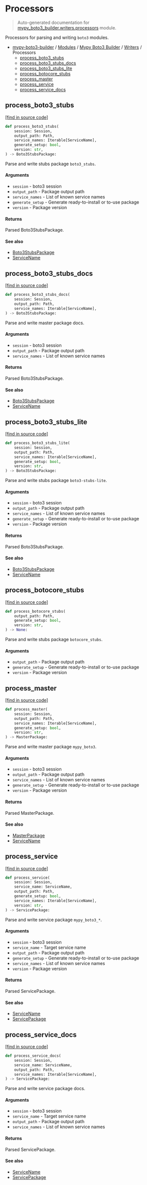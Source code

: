 # Processors

> Auto-generated documentation for [mypy_boto3_builder.writers.processors](https://github.com/vemel/mypy_boto3_builder/blob/master/mypy_boto3_builder/writers/processors.py) module.

Processors for parsing and writing `boto3` modules.

- [mypy-boto3-builder](../../README.md#mypy_boto3_builder) / [Modules](../../MODULES.md#mypy-boto3-builder-modules) / [Mypy Boto3 Builder](../index.md#mypy-boto3-builder) / [Writers](index.md#writers) / Processors
    - [process_boto3_stubs](#process_boto3_stubs)
    - [process_boto3_stubs_docs](#process_boto3_stubs_docs)
    - [process_boto3_stubs_lite](#process_boto3_stubs_lite)
    - [process_botocore_stubs](#process_botocore_stubs)
    - [process_master](#process_master)
    - [process_service](#process_service)
    - [process_service_docs](#process_service_docs)

## process_boto3_stubs

[[find in source code]](https://github.com/vemel/mypy_boto3_builder/blob/master/mypy_boto3_builder/writers/processors.py#L29)

```python
def process_boto3_stubs(
    session: Session,
    output_path: Path,
    service_names: Iterable[ServiceName],
    generate_setup: bool,
    version: str,
) -> Boto3StubsPackage:
```

Parse and write stubs package `boto3_stubs`.

#### Arguments

- `session` - boto3 session
- `output_path` - Package output path
- `service_names` - List of known service names
- `generate_setup` - Generate ready-to-install or to-use package
- `version` - Package version

#### Returns

Parsed Boto3StubsPackage.

#### See also

- [Boto3StubsPackage](../structures/boto3_stubs_package.md#boto3stubspackage)
- [ServiceName](../service_name.md#servicename)

## process_boto3_stubs_docs

[[find in source code]](https://github.com/vemel/mypy_boto3_builder/blob/master/mypy_boto3_builder/writers/processors.py#L254)

```python
def process_boto3_stubs_docs(
    session: Session,
    output_path: Path,
    service_names: Iterable[ServiceName],
) -> Boto3StubsPackage:
```

Parse and write master package docs.

#### Arguments

- `session` - boto3 session
- `output_path` - Package output path
- `service_names` - List of known service names

#### Returns

Parsed Boto3StubsPackage.

#### See also

- [Boto3StubsPackage](../structures/boto3_stubs_package.md#boto3stubspackage)
- [ServiceName](../service_name.md#servicename)

## process_boto3_stubs_lite

[[find in source code]](https://github.com/vemel/mypy_boto3_builder/blob/master/mypy_boto3_builder/writers/processors.py#L66)

```python
def process_boto3_stubs_lite(
    session: Session,
    output_path: Path,
    service_names: Iterable[ServiceName],
    generate_setup: bool,
    version: str,
) -> Boto3StubsPackage:
```

Parse and write stubs package `boto3-stubs-lite`.

#### Arguments

- `session` - boto3 session
- `output_path` - Package output path
- `service_names` - List of known service names
- `generate_setup` - Generate ready-to-install or to-use package
- `version` - Package version

#### Returns

Parsed Boto3StubsPackage.

#### See also

- [Boto3StubsPackage](../structures/boto3_stubs_package.md#boto3stubspackage)
- [ServiceName](../service_name.md#servicename)

## process_botocore_stubs

[[find in source code]](https://github.com/vemel/mypy_boto3_builder/blob/master/mypy_boto3_builder/writers/processors.py#L111)

```python
def process_botocore_stubs(
    output_path: Path,
    generate_setup: bool,
    version: str,
) -> None:
```

Parse and write stubs package `botocore_stubs`.

#### Arguments

- `output_path` - Package output path
- `generate_setup` - Generate ready-to-install or to-use package
- `version` - Package version

## process_master

[[find in source code]](https://github.com/vemel/mypy_boto3_builder/blob/master/mypy_boto3_builder/writers/processors.py#L137)

```python
def process_master(
    session: Session,
    output_path: Path,
    service_names: Iterable[ServiceName],
    generate_setup: bool,
    version: str,
) -> MasterPackage:
```

Parse and write master package `mypy_boto3`.

#### Arguments

- `session` - boto3 session
- `output_path` - Package output path
- `service_names` - List of known service names
- `generate_setup` - Generate ready-to-install or to-use package
- `version` - Package version

#### Returns

Parsed MasterPackage.

#### See also

- [MasterPackage](../structures/master_package.md#masterpackage)
- [ServiceName](../service_name.md#servicename)

## process_service

[[find in source code]](https://github.com/vemel/mypy_boto3_builder/blob/master/mypy_boto3_builder/writers/processors.py#L172)

```python
def process_service(
    session: Session,
    service_name: ServiceName,
    output_path: Path,
    generate_setup: bool,
    service_names: Iterable[ServiceName],
    version: str,
) -> ServicePackage:
```

Parse and write service package `mypy_boto3_*`.

#### Arguments

- `session` - boto3 session
- `service_name` - Target service name
- `output_path` - Package output path
- `generate_setup` - Generate ready-to-install or to-use package
- `service_names` - List of known service names
- `version` - Package version

#### Returns

Parsed ServicePackage.

#### See also

- [ServiceName](../service_name.md#servicename)
- [ServicePackage](../structures/service_package.md#servicepackage)

## process_service_docs

[[find in source code]](https://github.com/vemel/mypy_boto3_builder/blob/master/mypy_boto3_builder/writers/processors.py#L215)

```python
def process_service_docs(
    session: Session,
    service_name: ServiceName,
    output_path: Path,
    service_names: Iterable[ServiceName],
) -> ServicePackage:
```

Parse and write service package docs.

#### Arguments

- `session` - boto3 session
- `service_name` - Target service name
- `output_path` - Package output path
- `service_names` - List of known service names

#### Returns

Parsed ServicePackage.

#### See also

- [ServiceName](../service_name.md#servicename)
- [ServicePackage](../structures/service_package.md#servicepackage)
